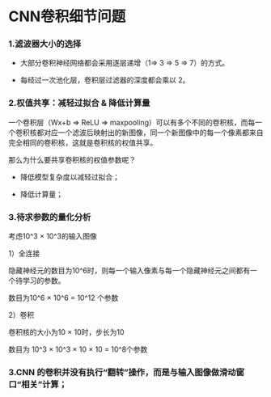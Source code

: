 # CNN卷积细节问题
### 1.滤波器大小的选择
- 大部分卷积神经网络都会采用逐层递增（1⇒ 3 ⇒ 5 ⇒ 7）的方式。

- 每经过一次池化层，卷积层过滤器的深度都会乘以 2。

### 2.权值共享：减轻过拟合 & 降低计算量
一个卷积层（Wx+b ⇒ ReLU ⇒ maxpooling）可以有多个不同的卷积核，而每一个卷积核都对应一个滤波后映射出的新图像，同一个新图像中的每一个像素都来自完全相同的卷积核，这就是卷积核的权值共享。

那么为什么要共享卷积核的权值参数呢？

- 降低模型复杂度以减轻过拟合；

- 降低计算量；
### 3.待求参数的量化分析
考虑10^3 × 10^3的输入图像

1）全连接

隐藏神经元的数目为10^6时，则每一个输入像素与每一个隐藏神经元之间都有一个待学习的参数。

数目为10^6 × 10^6 = 10^12 个参数

2）卷积

卷积核的大小为10 × 10时，步长为10

数目为 10^3 × 10^3 × 10 × 10 = 10^8个参数

### 3.CNN 的卷积并没有执行“翻转”操作，而是与输入图像做滑动窗口“相关”计算；
